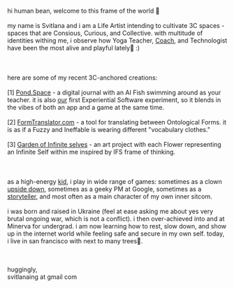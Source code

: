 hi human bean, welcome to this frame of the world 🐌 
<br/><br/> 
my name is Svitlana and i am a Life Artist intending to cultivate 3C spaces - spaces that are Consious, Curious, and Collective. with multitude of identities withing me, i observe how Yoga Teacher, [Coach](https://svitlana.mmm.page/coach), and Technologist have been the most alive and playful lately🛝 :) 
<br/><br/><br/><br/>
here are some of my recent 3C-anchored creations: 
<br/><br/>
[1] [Pond.Space](https://www.pond.space/) - a digital journal with an AI Fish swimming around as your teacher. it is also [our](curlprojects.com) first Experiential Software experiment, so it blends in the vibes of both an app and a game at the same time. 
<br/><br/>
[2] [FormTranslator.com](formtranslator.com) - a tool for translating between Ontological Forms. it is as if a Fuzzy and Ineffable is wearing different "vocabulary clothes." <br/><br/>
[3] [Garden of Infinite selves](https://svitlanamm.substack.com/i/175916691/garden-of-infinite-selves-is-my-new-life-long-art-project-each-flower-represents-an-infinite-self-within-me-inspired-by-ifs-frame-of-thinking-internal-family-systems-ifs-is-a-form-of-therapy-that-breaks-down-the-single-self-into-a-family-of-selves-each-with-its-own-needs-and-desires) - an art project with each Flower representing an Infinite Self within me inspired by IFS frame of thinking.
<br/><br/>
<br/><br/>
as a high-energy [kid](https://open.spotify.com/playlist/58Zr64aZwD3LVVUmi0TOWJ?si=ba74119b794546db), i play in wide range of games: sometimes as a clown [upside down]((https://www.instagram.com/svitlana_moves/)), sometimes as a geeky PM at Google, sometimes as a [storyteller](https://www.youtube.com/watch?v=LC5Y9FKsY-Y), and most often as a main character of my own inner sitcom. 
<br/><br/>
i was born and raised in Ukraine (feel at ease asking me about yes very brutal ongoing war, which is not a conflict). i then over-achieved into and at Minerva for undergrad. i am now learning how to rest, slow down, and show up in the internet world while feeling safe and secure in my own self. today, i live in san francisco with next to many trees🌲. 

<br/><br/>
huggingly, 
<br/>
svitlanaing at gmail com 
